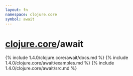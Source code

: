 ```yaml
---
layout: fn
namespace: clojure.core
symbol: await
---
```


# [clojure.core](../)/await

{% include 1.4.0/clojure.core/await/docs.md %}
{% include 1.4.0/clojure.core/await/examples.md %}
{% include 1.4.0/clojure.core/await/src.md %}

